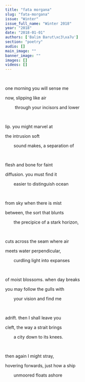 ```yaml
---
title: "fata morgana"
slug: "fata-morgana"
issue: "Winter"
issue_full_name: "Winter 2018"
year: "2018"
date: "2018-01-01"
authors: ['Balim Barut\xc3\xa7u']
section: "poetry"
audio: []
main_image: ""
banner_image: ""
images: []
videos: []
---
```

 

 one morning you will sense me 

 now, slipping like air

         through your incisors and lower

  

 lip. you might marvel at

 the intrusion soft 

        sound makes, a separation of

  

 flesh and bone for faint

 diffusion. you must find it

        easier to distinguish ocean

  

 from sky when there is mist

 between, the sort that blunts

        the precipice of a stark horizon,

  

 cuts across the seam where air 

 meets water perpendicular,

        curdling light into expanses

  

 of moist blossoms. when day breaks

 you may follow the gulls with

        your vision and find me

  

 adrift. then I shall leave you

 cleft, the way a strait brings 

        a city down to its knees.

  

 then again I might stray,

 hovering forwards, just how a ship

        unmoored floats ashore

  

  

